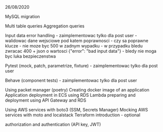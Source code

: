 26/08/2020

MySQL migration

Multi table queries 
Aggregation queries 

Input data error handling 
    - zaimplementowac tylko dla post user
    - walidowac dane wejsciowe pod katem poprawnosci - czy sa poprawne klucze
    - nie moze byc 500 w zadnym wypadku
    - w przypadku bledu zwracac 400 + json o wartosci {"error": "bad input data"}
    - bledy nie moga byc luka bezpieczenstwa
    
Pytest (mock, patch, parametrize, fixture) 
    - zaimplementowac tylko dla post user
    
Behave (component tests) 
    - zaimplementowac tylko dla post user

Using packet manager (poetry) 
Creating docker image of an application 
Application deployment in ECS using RDS 
Lambda preparing and deployment using API Gateway and RDS 

Using AWS services with boto3 (SSM, Secrets Manager) 
Mocking AWS services with moto and localstack 
Terraform introduction - optional 

authorization and authentication (API key, JWT) 